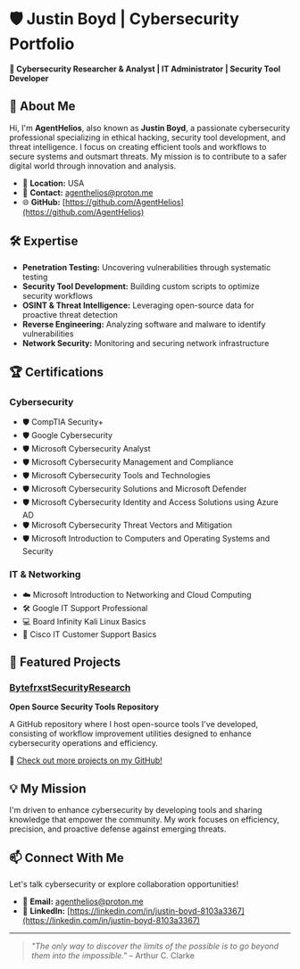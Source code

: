# 🛡️ Justin Boyd | Cybersecurity Portfolio

**🚀 Cybersecurity Researcher & Analyst | IT Administrator | Security Tool Developer**

## 👋 About Me

Hi, I'm **AgentHelios**, also known as **Justin Boyd**, a passionate cybersecurity professional specializing in ethical hacking, security tool development, and threat intelligence. I focus on creating efficient tools and workflows to secure systems and outsmart threats. My mission is to contribute to a safer digital world through innovation and analysis.

- 📍 **Location:** USA
- 📧 **Contact:** [agenthelios@proton.me](mailto:agenthelios@proton.me)
- 🌐 **GitHub:** [https://github.com/AgentHelios](https://github.com/AgentHelios)

## 🛠️ Expertise

- **Penetration Testing:** Uncovering vulnerabilities through systematic testing
- **Security Tool Development:** Building custom scripts to optimize security workflows
- **OSINT & Threat Intelligence:** Leveraging open-source data for proactive threat detection
- **Reverse Engineering:** Analyzing software and malware to identify vulnerabilities
- **Network Security:** Monitoring and securing network infrastructure

## 🏆 Certifications

### Cybersecurity
- 🛡️ CompTIA Security+
- 🛡️ Google Cybersecurity
- 🛡️ Microsoft Cybersecurity Analyst
- 🛡️ Microsoft Cybersecurity Management and Compliance
- 🛡️ Microsoft Cybersecurity Tools and Technologies
- 🛡️ Microsoft Cybersecurity Solutions and Microsoft Defender
- 🛡️ Microsoft Cybersecurity Identity and Access Solutions using Azure AD
- 🛡️ Microsoft Cybersecurity Threat Vectors and Mitigation
- 🛡️ Microsoft Introduction to Computers and Operating Systems and Security

### IT & Networking
- ☁️ Microsoft Introduction to Networking and Cloud Computing
- 🛠️ Google IT Support Professional
- 💻 Board Infinity Kali Linux Basics
- 💬 Cisco IT Customer Support Basics

## 🚀 Featured Projects

### [BytefrxstSecurityResearch](https://github.com/BytefrxstSecurityResearch)
**Open Source Security Tools Repository**

A GitHub repository where I host open-source tools I've developed, consisting of workflow improvement utilities designed to enhance cybersecurity operations and efficiency.

🔗 [Check out more projects on my GitHub!](https://github.com/AgentHelios)

## 💡 My Mission

I'm driven to enhance cybersecurity by developing tools and sharing knowledge that empower the community. My work focuses on efficiency, precision, and proactive defense against emerging threats.

## 📫 Connect With Me

Let's talk cybersecurity or explore collaboration opportunities!

- 📧 **Email:** [agenthelios@proton.me](mailto:agenthelios@proton.me)
- 💼 **LinkedIn:** [https://linkedin.com/in/justin-boyd-8103a3367](https://linkedin.com/in/justin-boyd-8103a3367)

---

> *"The only way to discover the limits of the possible is to go beyond them into the impossible."* – Arthur C. Clarke
